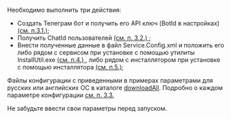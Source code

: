 Необходимо выполнить три действия:
* Создать Телеграм бот и получить его API ключ (BotId в настройках) [(см. п.3.1.)](https://github.com/Constantine-SRV/ServiceLogonMultifactor/wiki/RU-3.1.-%D0%A1%D0%BE%D0%B7%D0%B4%D0%B0%D0%BD%D0%B8%D0%B5-Telegram-bot);
* Получить ChatId пользователей [(см. п. 3.2.) ](https://github.com/Constantine-SRV/ServiceLogonMultifactor/wiki/RU-3.2.-%D0%9F%D0%BE%D0%BB%D1%83%D1%87%D0%B5%D0%BD%D0%B8%D0%B5-ChatId-%D0%BF%D0%BE%D0%BB%D1%8C%D0%B7%D0%BE%D0%B2%D0%B0%D1%82%D0%B5%D0%BB%D0%B5%D0%B9.);
* Внести полученные данные в файл Service.Config.xml и положить его либо рядом с сервисом при установке с помощью утилиты InstallUtil.exe [(см. п.4.) ](https://github.com/Constantine-SRV/ServiceLogonMultifactor/wiki/RU-4.-%D0%A3%D1%81%D1%82%D0%B0%D0%BD%D0%BE%D0%B2%D0%BA%D0%B0-%D1%87%D0%B5%D1%80%D0%B5%D0%B7-InstallUtil.exe), либо рядом с инсталлятором при установке с помощью инсталлятора [(см. п.5.)](https://github.com/Constantine-SRV/ServiceLogonMultifactor/wiki/RU-5.-%D0%A3%D1%81%D1%82%D0%B0%D0%BD%D0%BE%D0%B2%D0%BA%D0%B0-%D1%81-%D0%BF%D0%BE%D0%BC%D0%BE%D1%89%D1%8C%D1%8E-%D0%B8%D0%BD%D1%81%D1%82%D0%B0%D0%BB%D1%8F%D1%82%D0%BE%D1%80%D0%B0);

Файлы конфигурации с приведенными в примерах параметрами для русских или английских ОС в каталоге [downloadAll](https://github.com/Constantine-SRV/ServiceLogonMultifactor/blob/master/downloadAll). 
Подробно о каждом параметре конфигурации [см. п. 3.3.](https://github.com/Constantine-SRV/ServiceLogonMultifactor/wiki/RU-3.3.-%D0%BF%D0%B0%D1%80%D0%B0%D0%BC%D0%B5%D1%82%D1%80%D1%8B-%D1%84%D0%B0%D0%B9%D0%BB%D0%B0-Service.Config.xml)

Не забудьте ввести свои параметры перед запуском.
